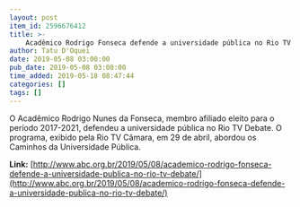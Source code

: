 ```yaml
---
layout: post
item_id: 2596676412
title: >-
    Acadêmico Rodrigo Fonseca defende a universidade pública no Rio TV Debate
author: Tatu D'Oquei
date: 2019-05-08 03:00:00
pub_date: 2019-05-08 03:00:00
time_added: 2019-05-18 08:47:44
categories: []
tags: []
---
```


O Acadêmico Rodrigo Nunes da Fonseca, membro afiliado eleito para o período 2017-2021, defendeu a universidade pública no Rio TV Debate. O programa, exibido pela Rio TV Câmara, em 29 de abril, abordou os Caminhos da Universidade Pública.

**Link:** [http://www.abc.org.br/2019/05/08/academico-rodrigo-fonseca-defende-a-universidade-publica-no-rio-tv-debate/](http://www.abc.org.br/2019/05/08/academico-rodrigo-fonseca-defende-a-universidade-publica-no-rio-tv-debate/)

